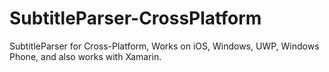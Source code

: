 # SubtitleParser-CrossPlatform
SubtitleParser for Cross-Platform, Works on iOS, Windows, UWP, Windows Phone, and also works with Xamarin.
